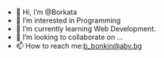 - 👋 Hi, I’m @Borkata
- 👀 I’m interested in Programming
- 🌱 I’m currently learning Web Development.
- 💞️ I’m looking to collaborate on ...
- 📫 How to reach me:b_bonkin@abv.bg

<!---
Borkata123/Borkata123 is a ✨ special ✨ repository because its `README.md` (this file) appears on your GitHub profile.
You can click the Preview link to take a look at your changes.
--->
